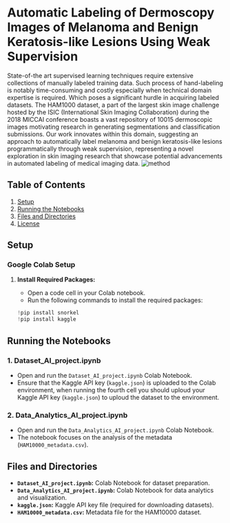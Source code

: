 

# Automatic Labeling of Dermoscopy Images of Melanoma and Benign Keratosis-like Lesions Using Weak Supervision

State-of-the art supervised learning techniques require extensive collections of manually labeled training data. Such process of hand-labeling is notably time-consuming and costly especially when technical domain expertise is required. Which poses a significant hurdle in acquiring labeled datasets. The HAM1000 dataset, a part of the largest skin image challenge hosted by the ISIC (International Skin Imaging Collaboration) during the 2018 MICCAI conference boasts a vast repository of 10015 dermoscopic images motivating research in generating segmentations and classification submissions. Our work innovates within this domain, suggesting an approach to automatically label melanoma and benign keratosis-like lesions programmatically  through weak supervision, representing a novel exploration in skin imaging research that showcase potential advancements in automated labeling of medical imaging data.
![method ](https://github.com/fawaghy-alhashmi/WeakSupervision/assets/142748320/b2d9aec3-1db5-4462-982f-b237e91e3c41)

## Table of Contents

1. [Setup](#setup)
2. [Running the Notebooks](#running-the-notebooks)
3. [Files and Directories](#files-and-directories)
4. [License](#license)

## Setup

### Google Colab Setup

1. **Install Required Packages:**
   - Open a code cell in your Colab notebook.
   - Run the following commands to install the required packages:

   ```python
   !pip install snorkel
   !pip install kaggle

## Running the Notebooks

### 1. Dataset_AI_project.ipynb

- Open and run the `Dataset_AI_project.ipynb` Colab Notebook.
- Ensure that the Kaggle API key (`kaggle.json`) is uploaded to the Colab environment, when running the fourth cell you should uploud your  Kaggle API key (`kaggle.json`) to uploud the dataset to the environment.

### 2. Data_Analytics_AI_project.ipynb

- Open and run the `Data_Analytics_AI_project.ipynb` Colab Notebook.
- The notebook focuses on the analysis of the metadata (`HAM10000_metadata.csv`).

## Files and Directories

- **`Dataset_AI_project.ipynb`:** Colab Notebook for dataset preparation.
- **`Data_Analytics_AI_project.ipynb`:** Colab Notebook for data analytics and visualization.
- **`kaggle.json`:** Kaggle API key file (required for downloading datasets).
- **`HAM10000_metadata.csv`:** Metadata file for the HAM10000 dataset.


